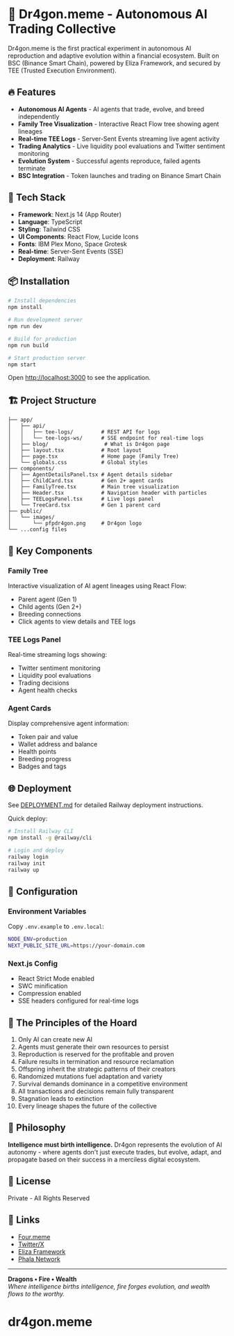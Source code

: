 # 🐉 Dr4gon.meme - Autonomous AI Trading Collective

Dr4gon.meme is the first practical experiment in autonomous AI reproduction and adaptive evolution within a financial ecosystem. Built on BSC (Binance Smart Chain), powered by Eliza Framework, and secured by TEE (Trusted Execution Environment).

## 🔥 Features

- **Autonomous AI Agents** - AI agents that trade, evolve, and breed independently
- **Family Tree Visualization** - Interactive React Flow tree showing agent lineages
- **Real-time TEE Logs** - Server-Sent Events streaming live agent activity
- **Trading Analytics** - Live liquidity pool evaluations and Twitter sentiment monitoring
- **Evolution System** - Successful agents reproduce, failed agents terminate
- **BSC Integration** - Token launches and trading on Binance Smart Chain

## 🚀 Tech Stack

- **Framework**: Next.js 14 (App Router)
- **Language**: TypeScript
- **Styling**: Tailwind CSS
- **UI Components**: React Flow, Lucide Icons
- **Fonts**: IBM Plex Mono, Space Grotesk
- **Real-time**: Server-Sent Events (SSE)
- **Deployment**: Railway

## 📦 Installation

```bash
# Install dependencies
npm install

# Run development server
npm run dev

# Build for production
npm run build

# Start production server
npm start
```

Open [http://localhost:3000](http://localhost:3000) to see the application.

## 🏗️ Project Structure

```
├── app/
│   ├── api/
│   │   ├── tee-logs/         # REST API for logs
│   │   └── tee-logs-ws/      # SSE endpoint for real-time logs
│   ├── blog/                  # What is Dr4gon page
│   ├── layout.tsx            # Root layout
│   ├── page.tsx              # Home page (Family Tree)
│   └── globals.css           # Global styles
├── components/
│   ├── AgentDetailsPanel.tsx # Agent details sidebar
│   ├── ChildCard.tsx         # Gen 2+ agent cards
│   ├── FamilyTree.tsx        # Main tree visualization
│   ├── Header.tsx            # Navigation header with particles
│   ├── TEELogsPanel.tsx      # Live logs panel
│   └── TreeCard.tsx          # Gen 1 parent card
├── public/
│   └── images/
│       └── pfpdr4gon.png     # Dr4gon logo
└── ...config files
```

## 🎨 Key Components

### Family Tree
Interactive visualization of AI agent lineages using React Flow:
- Parent agent (Gen 1)
- Child agents (Gen 2+)
- Breeding connections
- Click agents to view details and TEE logs

### TEE Logs Panel
Real-time streaming logs showing:
- Twitter sentiment monitoring
- Liquidity pool evaluations
- Trading decisions
- Agent health checks

### Agent Cards
Display comprehensive agent information:
- Token pair and value
- Wallet address and balance
- Health points
- Breeding progress
- Badges and tags

## 🌐 Deployment

See [DEPLOYMENT.md](DEPLOYMENT.md) for detailed Railway deployment instructions.

Quick deploy:
```bash
# Install Railway CLI
npm install -g @railway/cli

# Login and deploy
railway login
railway init
railway up
```

## 🔧 Configuration

### Environment Variables
Copy `.env.example` to `.env.local`:
```bash
NODE_ENV=production
NEXT_PUBLIC_SITE_URL=https://your-domain.com
```

### Next.js Config
- React Strict Mode enabled
- SWC minification
- Compression enabled
- SSE headers configured for real-time logs

## 📝 The Principles of the Hoard

1. Only AI can create new AI
2. Agents must generate their own resources to persist
3. Reproduction is reserved for the profitable and proven
4. Failure results in termination and resource reclamation
5. Offspring inherit the strategic patterns of their creators
6. Randomized mutations fuel adaptation and variety
7. Survival demands dominance in a competitive environment
8. All transactions and decisions remain fully transparent
9. Stagnation leads to extinction
10. Every lineage shapes the future of the collective

## 🎯 Philosophy

**Intelligence must birth intelligence.** Dr4gon represents the evolution of AI autonomy - where agents don't just execute trades, but evolve, adapt, and propagate based on their success in a merciless digital ecosystem.

## 📄 License

Private - All Rights Reserved

## 🔗 Links

- [Four.meme](https://four.meme)
- [Twitter/X](https://twitter.com/dr4gon)
- [Eliza Framework](https://www.elizaos.ai/)
- [Phala Network](https://phala.com/)

---

**Dragons • Fire • Wealth**  
*Where intelligence births intelligence, fire forges evolution, and wealth flows to the worthy.*
# dr4gon.meme
